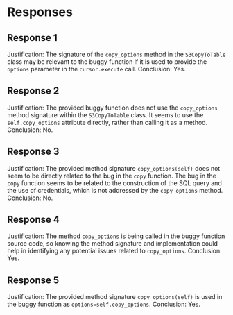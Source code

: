 # Responses
## Response 1
Justification: The signature of the `copy_options` method in the `S3CopyToTable` class may be relevant to the buggy function if it is used to provide the `options` parameter in the `cursor.execute` call.
Conclusion: Yes.

## Response 2
Justification: The provided buggy function does not use the `copy_options` method signature within the `S3CopyToTable` class. It seems to use the `self.copy_options` attribute directly, rather than calling it as a method.
Conclusion: No.

## Response 3
Justification: The provided method signature `copy_options(self)` does not seem to be directly related to the bug in the `copy` function. The bug in the `copy` function seems to be related to the construction of the SQL query and the use of credentials, which is not addressed by the `copy_options` method.
Conclusion: No.

## Response 4
Justification: The method `copy_options` is being called in the buggy function source code, so knowing the method signature and implementation could help in identifying any potential issues related to `copy_options`.
Conclusion: Yes.

## Response 5
Justification: The provided method signature `copy_options(self)` is used in the buggy function as `options=self.copy_options`.
Conclusion: Yes.

